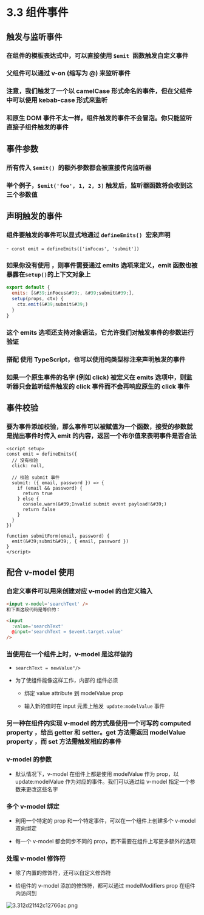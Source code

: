 # 3.3 组件事件

## 触发与监听事件

### 在组件的模板表达式中，可以直接使用 `$emit `函数触发自定义事件

### 父组件可以通过 v-on (缩写为 @) 来监听事件

### 注意，我们触发了一个以 camelCase 形式命名的事件，但在父组件中可以使用 kebab-case 形式来监听

### 和原生 DOM 事件不太一样，组件触发的事件不会冒泡。你只能监听直接子组件触发的事件

## 事件参数

### 所有传入 `$emit() `的额外参数都会被直接传向监听器

### 举个例子，`$emit('foo', 1, 2, 3)` 触发后，监听器函数将会收到这三个参数值

## 声明触发的事件

### 组件要触发的事件可以显式地通过 `defineEmits() `宏来声明

-` const emit = defineEmits(['inFocus', 'submit'])`

### 如果你没有使用 ，则事件需要通过 emits 选项来定义，emit 函数也被暴露在` setup() `的上下文对象上

```js
export default {
  emits: [&#39;inFocus&#39;, &#39;submit&#39;],
  setup(props, ctx) {
    ctx.emit(&#39;submit&#39;)
  }
}
```
### 这个 emits 选项还支持对象语法，它允许我们对触发事件的参数进行验证

### 搭配  使用 TypeScript，也可以使用纯类型标注来声明触发的事件

### 如果一个原生事件的名字 (例如 click) 被定义在 emits 选项中，则监听器只会监听组件触发的 click 事件而不会再响应原生的 click 事件

## 事件校验

### 要为事件添加校验，那么事件可以被赋值为一个函数，接受的参数就是抛出事件时传入 emit 的内容，返回一个布尔值来表明事件是否合法

```vue
<script setup>
const emit = defineEmits({
  // 没有校验
  click: null,

  // 校验 submit 事件
  submit: ({ email, password }) => {
    if (email && password) {
      return true
    } else {
      console.warn(&#39;Invalid submit event payload!&#39;)
      return false
    }
  }
})

function submitForm(email, password) {
  emit(&#39;submit&#39;, { email, password })
}
</script>

```
## 配合 v-model 使用

### 自定义事件可以用来创建对应 v-model 的自定义输入


```html
<input v-model='searchText' />
和下面这段代码是等价的：

<input
  :value='searchText'
  @input='searchText = $event.target.value'
/>
```

### 当使用在一个组件上时，v-model 是这样做的

-  `searchText = newValue"/>`

- 为了使组件能像这样工作，内部的  组件必须

	- 绑定 value attribute 到 modelValue prop

	- 输入新的值时在 input 元素上触发` update:modelValue` 事件

### 另一种在组件内实现 v-model 的方式是使用一个可写的 computed property ，给出 getter 和 setter。get 方法需返回 modelValue property ，而 set 方法需触发相应的事件

### v-model 的参数

- 默认情况下，v-model 在组件上都是使用 modelValue 作为 prop，以 update:modelValue 作为对应的事件。我们可以通过给 v-model 指定一个参数来更改这些名字

### 多个 v-model 绑定

- 利用一个特定的 prop 和一个特定事件，可以在一个组件上创建多个 v-model 双向绑定

- 每一个 v-model 都会同步不同的 prop，而不需要在组件上写更多额外的选项

### 处理 v-model 修饰符

- 除了内置的修饰符，还可以自定义修饰符

- 给组件的 v-model 添加的修饰符，都可以通过 modelModifiers prop 在组件内访问到


![3.312d21f42c12766ac.png](https://img.picgo.net/2024/02/10/3.312d21f42c12766ac.png)